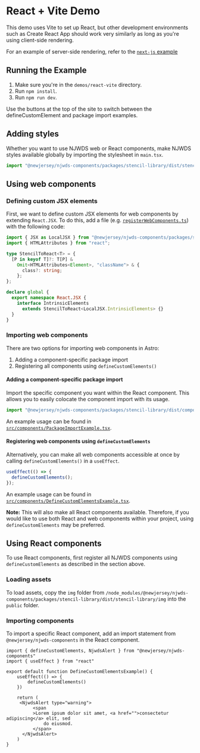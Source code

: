 # React + Vite Demo

This demo uses Vite to set up React, but other development environments such as Create React App should work very similarly as long as you're using client-side rendering.

For an example of server-side rendering, refer to the [`next-js` example](https://github.com/newjersey/njwds-components-demo/blob/main/demos/next-js)

## Running the Example

1. Make sure you're in the `demos/react-vite` directory.
2. Run `npm install`.
3. Run `npm run dev`.

Use the buttons at the top of the site to switch between the defineCustomElement and package import examples.

## Adding styles

Whether you want to use NJWDS web or React components, make NJWDS styles available globally by importing the stylesheet in `main.tsx`.

```ts
import "@newjersey/njwds-components/packages/stencil-library/dist/stencil-library/css/styles.css";
```

## Using web components

### Defining custom JSX elements

First, we want to define custom JSX elements for web components by extending `React.JSX`. To do this, add a file (e.g. [`registerWebComponents.ts`](https://github.com/newjersey/njwds-components-demo/blob/main/demos/react-vite/src/registerWebComponents.ts)) with the following code:

```ts
import { JSX as LocalJSX } from "@newjersey/njwds-components/packages/stencil-library/loader";
import { HTMLAttributes } from "react";

type StencilToReact<T> = {
  [P in keyof T]?: T[P] &
    Omit<HTMLAttributes<Element>, "className"> & {
      class?: string;
    };
};

declare global {
  export namespace React.JSX {
    interface IntrinsicElements
      extends StencilToReact<LocalJSX.IntrinsicElements> {}
  }
}
```

### Importing web components

There are two options for importing web components in Astro:

1. Adding a component-specific package import
2. Registering all components using `defineCustomElements()`

#### Adding a component-specific package import

Import the specific component you want within the React component. This allows you to easily colocate the component import with its usage.

```ts
import "@newjersey/njwds-components/packages/stencil-library/dist/components/njwds-alert";
```

An example usage can be found in [`src/components/PackageImportExample.tsx`](https://github.com/newjersey/njwds-components-demo/blob/main/demos/react-vite/src/components/PackageImportExample.tsx).

#### Registering web components using `defineCustomElements`

Alternatively, you can make all web components accessible at once by calling `defineCustomElements()` in a `useEffect`.

```ts
useEffect(() => {
  defineCustomElements();
});
```

An example usage can be found in [`src/components/DefineCustomElementsExample.tsx`](https://github.com/newjersey/njwds-components-demo/blob/main/demos/react-vite/src/components/DefineCustomElementsExample.tsx).

**Note:** This will also make all React components available. Therefore, if you would like to use both React and web components within your project, using `defineCustomElements` may be preferred.

## Using React components

To use React components, first register all NJWDS components using `defineCustomElements` as described in the section above.

### Loading assets

To load assets, copy the `img` folder from `/node_modules/@newjersey/njwds-components/packages/stencil-library/dist/stencil-library/img` into the `public` folder.

### Importing components

To import a specific React component, add an import statement from `@newjersey/njwds-components` in the React component.

```tsx
import { defineCustomElements, NjwdsAlert } from "@newjersey/njwds-components"
import { useEffect } from "react"

export default function DefineCustomElementsExample() {
    useEffect(() => {
        defineCustomElements()
    })

    return (
     <NjwdsAlert type="warning">
          <span
          >Lorem ipsum dolor sit amet, <a href="">consectetur adipiscing</a> elit, sed
              do eiusmod.
          </span>
      </NjwdsAlert>
    )
}
```
